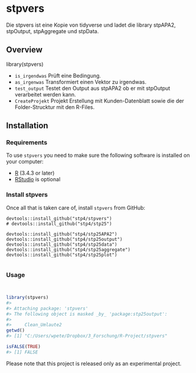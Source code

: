 
<!-- README.md is generated from README.Rmd. Please edit that file -->

# stpvers

Die stpvers ist eine Kopie von tidyverse und ladet die library stpAPA2,
stpOutput, stpAggregate und stpData.

## Overview

library(stpvers)

  - `is_irgendwas` Prüft eine Bedingung.
  - `as_irgenwas` Transformiert einen Vektor zu irgendwas.
  - `test_output` Testet den Output aus stpAPA2 ob er mit stpOutput
    verarbeitet werden kann.
  - `CreateProjekt` Projekt Erstellung mit Kunden-Datenblatt sowie die
    der Folder-Strucktur mit den R-Files.

## Installation

### Requirements

To use `stpvers` you need to make sure the following software is
installed on your computer:

  - [R](http://www.r-project.org/) (3.4.3 or later)
  - [RStudio](http://www.rstudio.com/) is optional

### Install stpvers

Once all that is taken care of, install `stpvers` from GitHub:

``` {r}
devtools::install_github("stp4/stpvers")
# devtools::install_github("stp4/stp25")

devtools::install_github("stp4/stp25APA2")
devtools::install_github("stp4/stp25output")
devtools::install_github("stp4/stp25data")
devtools::install_github("stp4/stp25aggregate")
devtools::install_github("stp4/stp25plot")
 
```

### Usage

``` r


library(stpvers)
#> 
#> Attaching package: 'stpvers'
#> The following object is masked _by_ 'package:stp25output':
#> 
#>     Clean_Umlaute2
getwd()
#> [1] "C:/Users/wpete/Dropbox/3_Forschung/R-Project/stpvers"

isFALSE(TRUE)
#> [1] FALSE
```

Please note that this project is released only as an experimental
project.
